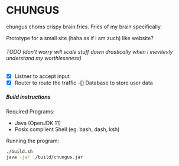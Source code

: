 # CHUNGUS

chungus choms crispy brain fries. Fries of my brain specifically.

Prototype for a small site (haha as if i am zuch) like website?

###### TODO (don't worry will scale stuff down drastically when i inevitevly understand my worthlessness)

-[x] Listner to accept input
-[x] Router to route the traffic
-[] Database to store user data

##### Build instructions

Required Programs:

* Java (OpenJDK 11)
* Posix complient Shell (eg. bash, dash, ksh)

Running the program:

```sh
./build.sh
java -jar ./build/chungus.jar
```
